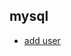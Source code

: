 ## mysql
* [add user](https://www.digitalocean.com/community/tutorials/how-to-create-a-new-user-and-grant-permissions-in-mysql)

